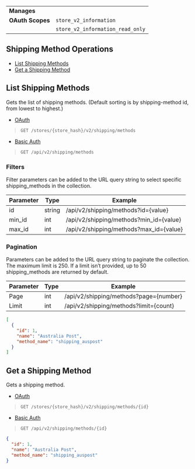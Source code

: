 |||
|---|---|
| **Manages** |
| **OAuth Scopes** | `store_v2_information`
||`store_v2_information_read_only`

## Shipping Method Operations

*   [List Shipping Methods](#list-shipping-methods)
*   [Get a Shipping Method](#get-a-shipping-method)

## List Shipping Methods

Gets the list of shipping methods. (Default sorting is by shipping-method id, from lowest to highest.)

*   [OAuth](#list-shipping-methods-oauth)
>`GET /stores/{store_hash}/v2/shipping/methods`
*   [Basic Auth](#list-shipping-methods-basic)
>`GET /api/v2/shipping/methods`

### Filters

Filter parameters can be added to the URL query string to select specific shipping_methods in the collection.

| Parameter | Type | Example |
| --- | --- | --- |
| id | string | /api/v2/shipping/methods?id={value} |
| min_id | int | /api/v2/shipping/methods?min_id={value} |
| max_id | int | /api/v2/shipping/methods?max_id={value} |

### Pagination

Parameters can be added to the URL query string to paginate the collection. The maximum limit is 250. If a limit isn’t provided, up to 50 shipping_methods are returned by default.

| Parameter | Type | Example |
| --- | --- | --- |
| Page | int | /api/v2/shipping/methods?page={number} |
| Limit | int | /api/v2/shipping/methods?limit={count} |

```json
[
  {
    "id": 1,
    "name": "Australia Post",
    "method_name": "shipping_auspost"
  }
]
```

## Get a Shipping Method

Gets a shipping method.

*   [OAuth](#get-a-shipping-method-oauth)
>`GET /stores/{store_hash}/v2/shipping/methods/{id}`
*   [Basic Auth](#get-a-shipping-method-basic)
>`GET /api/v2/shipping/methods/{id}`

```json
{
  "id": 1,
  "name": "Australia Post",
  "method_name": "shipping_auspost"
}
```
